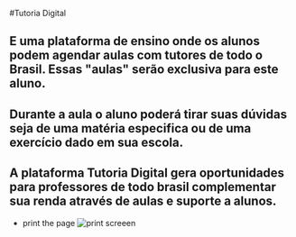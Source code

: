  
 #Tutoria Digital 
 
 ## E uma plataforma de ensino onde os alunos podem agendar aulas com tutores de todo o Brasil. Essas "aulas" serão exclusiva para este aluno. 
 ## Durante a aula o aluno poderá tirar suas dúvidas seja de uma matéria especifica ou de uma exercício dado em sua escola. 
 ## A plataforma Tutoria Digital gera oportunidades para professores de todo brasil complementar sua renda através de aulas e suporte a alunos.
  
 - print the page 
![print screeen](https://github.com/saozinha/tutoria_digital/tree/main/hack-ccr/blob/master/img/formulario.png?raw=true) 
